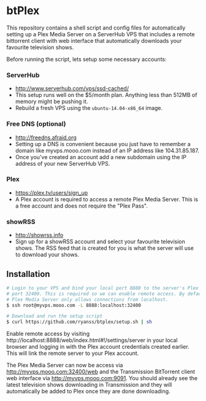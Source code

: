 btPlex
======

This repository contains a shell script and config files for automatically
setting up a Plex Media Server on a ServerHub VPS that includes a remote
bittorrent client with web interface that automatically downloads your
favourite television shows.

Before running the script, lets setup some necessary accounts:


### ServerHub

* http://www.serverhub.com/vps/ssd-cached/
* This setup runs well on the $5/month plan. Anything less than 512MB of memory
  might be pushing it.
* Rebuild a fresh VPS using the `ubuntu-14.04-x86_64` image.


### Free DNS (optional)

* http://freedns.afraid.org
* Setting up a DNS is convenient because you just have to remember a domain
  like myvps.mooo.com instead of an IP address like 104.31.85.187.
* Once you've created an account add a new subdomain using the IP address of
  your new ServerHub VPS.


### Plex

* https://plex.tv/users/sign_up
* A Plex account is required to access a remote Plex Media Server. This is a
  free account and does not require the "Plex Pass".

### showRSS

* http://showrss.info
* Sign up for a showRSS account and select your favourite television shows. The
  RSS feed that is created for you is what the server will use to download your
  shows.


Installation
------------

```bash
# Login to your VPS and bind your local port 8888 to the server's Plex
# port 32400. This is required so we can enable remote access. By default,
# Plex Media Server only allows connections from localhost.
$ ssh root@myvps.mooo.com -L 8888:localhost:32400

# Download and run the setup script
$ curl https://github.com/ryanss/btplex/setup.sh | sh
```

Enable remote access by visiting
http://localhost:8888/web/index.html#!/settings/server in your local browser
and logging in with the Plex account credentials created earlier. This will
link the remote server to your Plex account.

The Plex Media Server can now be access via http://myvps.mooo.com:32400/web and
the Transmission BitTorrent client web interface via
http://myvps.mooo.com:9091. You should already see the latest television shows
downloading in Transmission and they will automatically be added to Plex once
they are done downloading.
